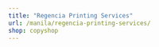 ```yaml
---
title: "Regencia Printing Services"
url: /manila/regencia-printing-services/
shop: copyshop
---
```

